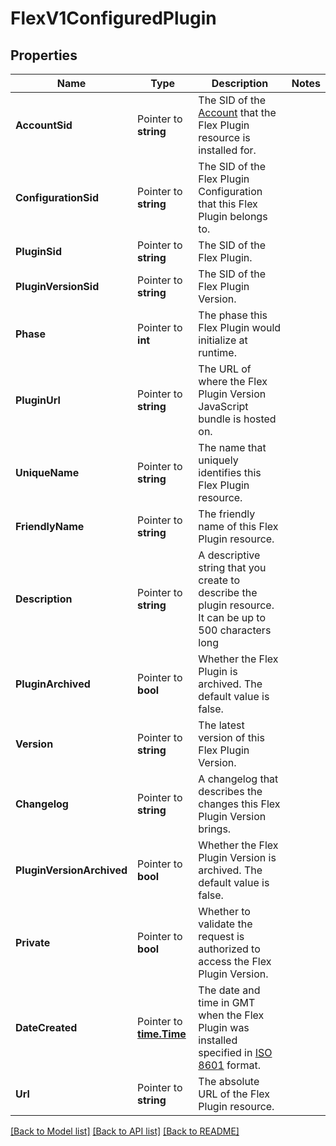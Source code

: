 # FlexV1ConfiguredPlugin

## Properties

Name | Type | Description | Notes
------------ | ------------- | ------------- | -------------
**AccountSid** | Pointer to **string** | The SID of the [Account](https://www.twilio.com/docs/iam/api/account) that the Flex Plugin resource is installed for. |
**ConfigurationSid** | Pointer to **string** | The SID of the Flex Plugin Configuration that this Flex Plugin belongs to. |
**PluginSid** | Pointer to **string** | The SID of the Flex Plugin. |
**PluginVersionSid** | Pointer to **string** | The SID of the Flex Plugin Version. |
**Phase** | Pointer to **int** | The phase this Flex Plugin would initialize at runtime. |
**PluginUrl** | Pointer to **string** | The URL of where the Flex Plugin Version JavaScript bundle is hosted on. |
**UniqueName** | Pointer to **string** | The name that uniquely identifies this Flex Plugin resource. |
**FriendlyName** | Pointer to **string** | The friendly name of this Flex Plugin resource. |
**Description** | Pointer to **string** | A descriptive string that you create to describe the plugin resource. It can be up to 500 characters long |
**PluginArchived** | Pointer to **bool** | Whether the Flex Plugin is archived. The default value is false. |
**Version** | Pointer to **string** | The latest version of this Flex Plugin Version. |
**Changelog** | Pointer to **string** | A changelog that describes the changes this Flex Plugin Version brings. |
**PluginVersionArchived** | Pointer to **bool** | Whether the Flex Plugin Version is archived. The default value is false. |
**Private** | Pointer to **bool** | Whether to validate the request is authorized to access the Flex Plugin Version. |
**DateCreated** | Pointer to [**time.Time**](time.Time.md) | The date and time in GMT when the Flex Plugin was installed specified in [ISO 8601](https://en.wikipedia.org/wiki/ISO_8601) format. |
**Url** | Pointer to **string** | The absolute URL of the Flex Plugin resource. |

[[Back to Model list]](../README.md#documentation-for-models) [[Back to API list]](../README.md#documentation-for-api-endpoints) [[Back to README]](../README.md)


